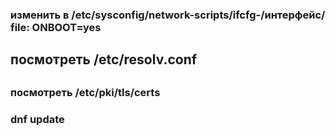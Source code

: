 <h3>изменить в /etc/sysconfig/network-scripts/ifcfg-/интерфейс/ file: ONBOOT=yes<h3>
<h2>посмотреть /etc/resolv.conf<h2>
<h3>посмотреть /etc/pki/tls/certs<h3>

dnf update
